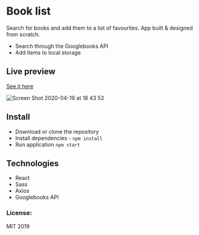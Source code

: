 # Book list

  Search for books and add them to a list of favourites. App built & designed from scratch.  
 * Search through the Googlebooks API
 * Add items to local storage


## Live preview
[See it here](https://lotsabooks.netlify.app/)

![Screen Shot 2020-04-19 at 18 43 52](https://user-images.githubusercontent.com/14879253/79695255-cec0a800-826d-11ea-9ac1-efbaf6371466.png)

## Install
* Download or clone the repository
* Install dependencies - `npm install`
* Run application  `npm start`


## Technologies
* React 
* Sass
* Axios
* Googlebooks API

### License:
MIT 2019
